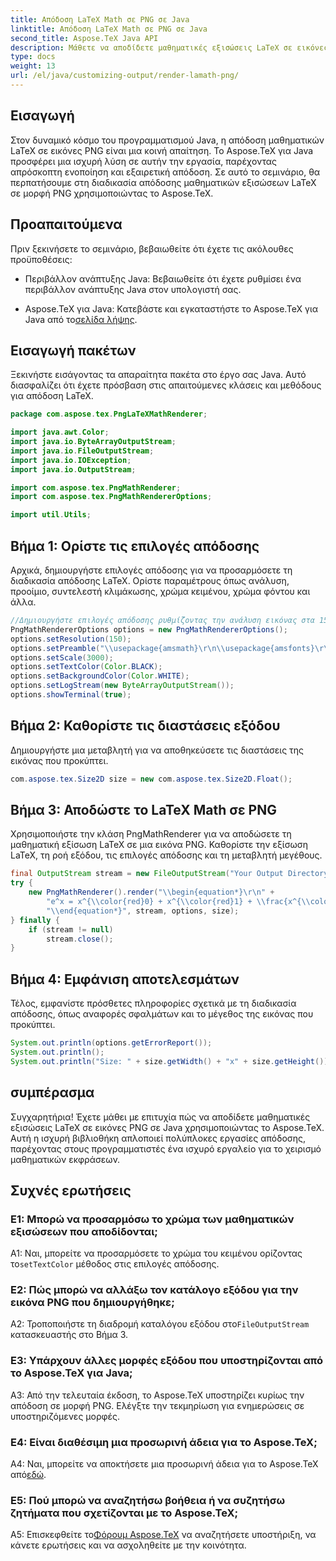 ```yaml
---
title: Απόδοση LaTeX Math σε PNG σε Java
linktitle: Απόδοση LaTeX Math σε PNG σε Java
second_title: Aspose.TeX Java API
description: Μάθετε να αποδίδετε μαθηματικές εξισώσεις LaTeX σε εικόνες PNG σε Java με το Aspose.TeX. Οδηγός βήμα προς βήμα για απρόσκοπτη ενσωμάτωση και εξαιρετική απόδοση.
type: docs
weight: 13
url: /el/java/customizing-output/render-lamath-png/
---
```

## Εισαγωγή

Στον δυναμικό κόσμο του προγραμματισμού Java, η απόδοση μαθηματικών LaTeX σε εικόνες PNG είναι μια κοινή απαίτηση. Το Aspose.TeX για Java προσφέρει μια ισχυρή λύση σε αυτήν την εργασία, παρέχοντας απρόσκοπτη ενοποίηση και εξαιρετική απόδοση. Σε αυτό το σεμινάριο, θα περπατήσουμε στη διαδικασία απόδοσης μαθηματικών εξισώσεων LaTeX σε μορφή PNG χρησιμοποιώντας το Aspose.TeX.

## Προαπαιτούμενα

Πριν ξεκινήσετε το σεμινάριο, βεβαιωθείτε ότι έχετε τις ακόλουθες προϋποθέσεις:

- Περιβάλλον ανάπτυξης Java: Βεβαιωθείτε ότι έχετε ρυθμίσει ένα περιβάλλον ανάπτυξης Java στον υπολογιστή σας.

-  Aspose.TeX για Java: Κατεβάστε και εγκαταστήστε το Aspose.TeX για Java από το[σελίδα λήψης](https://releases.aspose.com/tex/java/).

## Εισαγωγή πακέτων

Ξεκινήστε εισάγοντας τα απαραίτητα πακέτα στο έργο σας Java. Αυτό διασφαλίζει ότι έχετε πρόσβαση στις απαιτούμενες κλάσεις και μεθόδους για απόδοση LaTeX.

```java
package com.aspose.tex.PngLaTeXMathRenderer;

import java.awt.Color;
import java.io.ByteArrayOutputStream;
import java.io.FileOutputStream;
import java.io.IOException;
import java.io.OutputStream;

import com.aspose.tex.PngMathRenderer;
import com.aspose.tex.PngMathRendererOptions;

import util.Utils;
```

## Βήμα 1: Ορίστε τις επιλογές απόδοσης

Αρχικά, δημιουργήστε επιλογές απόδοσης για να προσαρμόσετε τη διαδικασία απόδοσης LaTeX. Ορίστε παραμέτρους όπως ανάλυση, προοίμιο, συντελεστή κλιμάκωσης, χρώμα κειμένου, χρώμα φόντου και άλλα.

```java
//Δημιουργήστε επιλογές απόδοσης ρυθμίζοντας την ανάλυση εικόνας στα 150 dpi.
PngMathRendererOptions options = new PngMathRendererOptions();
options.setResolution(150);
options.setPreamble("\\usepackage{amsmath}\r\n\\usepackage{amsfonts}\r\n\\usepackage{amssymb}\r\n\\usepackage{color}");
options.setScale(3000);
options.setTextColor(Color.BLACK);
options.setBackgroundColor(Color.WHITE);
options.setLogStream(new ByteArrayOutputStream());
options.showTerminal(true);
```

## Βήμα 2: Καθορίστε τις διαστάσεις εξόδου

Δημιουργήστε μια μεταβλητή για να αποθηκεύσετε τις διαστάσεις της εικόνας που προκύπτει.

```java
com.aspose.tex.Size2D size = new com.aspose.tex.Size2D.Float();
```

## Βήμα 3: Αποδώστε το LaTeX Math σε PNG

Χρησιμοποιήστε την κλάση PngMathRenderer για να αποδώσετε τη μαθηματική εξίσωση LaTeX σε μια εικόνα PNG. Καθορίστε την εξίσωση LaTeX, τη ροή εξόδου, τις επιλογές απόδοσης και τη μεταβλητή μεγέθους.

```java
final OutputStream stream = new FileOutputStream("Your Output Directory" + "math-formula.png");
try {
    new PngMathRenderer().render("\\begin{equation*}\r\n" +
        "e^x = x^{\\color{red}0} + x^{\\color{red}1} + \\frac{x^{\\color{red}2}}{2} + \\frac{x^{\\color{red}3}}{6} + \\cdots = \\sum_{n\\geq 0} \\frac{x^{\\color{red}n}}{n!}\r\n" +
        "\\end{equation*}", stream, options, size);
} finally {
    if (stream != null)
        stream.close();
}
```

## Βήμα 4: Εμφάνιση αποτελεσμάτων

Τέλος, εμφανίστε πρόσθετες πληροφορίες σχετικά με τη διαδικασία απόδοσης, όπως αναφορές σφαλμάτων και το μέγεθος της εικόνας που προκύπτει.

```java
System.out.println(options.getErrorReport());
System.out.println();
System.out.println("Size: " + size.getWidth() + "x" + size.getHeight());
```

## συμπέρασμα

Συγχαρητήρια! Έχετε μάθει με επιτυχία πώς να αποδίδετε μαθηματικές εξισώσεις LaTeX σε εικόνες PNG σε Java χρησιμοποιώντας το Aspose.TeX. Αυτή η ισχυρή βιβλιοθήκη απλοποιεί πολύπλοκες εργασίες απόδοσης, παρέχοντας στους προγραμματιστές ένα ισχυρό εργαλείο για το χειρισμό μαθηματικών εκφράσεων.

## Συχνές ερωτήσεις

### Ε1: Μπορώ να προσαρμόσω το χρώμα των μαθηματικών εξισώσεων που αποδίδονται;

 A1: Ναι, μπορείτε να προσαρμόσετε το χρώμα του κειμένου ορίζοντας το`setTextColor` μέθοδος στις επιλογές απόδοσης.

### Ε2: Πώς μπορώ να αλλάξω τον κατάλογο εξόδου για την εικόνα PNG που δημιουργήθηκε;

 A2: Τροποποιήστε τη διαδρομή καταλόγου εξόδου στο`FileOutputStream` κατασκευαστής στο Βήμα 3.

### Ε3: Υπάρχουν άλλες μορφές εξόδου που υποστηρίζονται από το Aspose.TeX για Java;

A3: Από την τελευταία έκδοση, το Aspose.TeX υποστηρίζει κυρίως την απόδοση σε μορφή PNG. Ελέγξτε την τεκμηρίωση για ενημερώσεις σε υποστηριζόμενες μορφές.

### Ε4: Είναι διαθέσιμη μια προσωρινή άδεια για το Aspose.TeX;

 A4: Ναι, μπορείτε να αποκτήσετε μια προσωρινή άδεια για το Aspose.TeX από[εδώ](https://purchase.aspose.com/temporary-license/).

### Ε5: Πού μπορώ να αναζητήσω βοήθεια ή να συζητήσω ζητήματα που σχετίζονται με το Aspose.TeX;

 A5: Επισκεφθείτε το[Φόρουμ Aspose.TeX](https://forum.aspose.com/c/tex/47) να αναζητήσετε υποστήριξη, να κάνετε ερωτήσεις και να ασχοληθείτε με την κοινότητα.